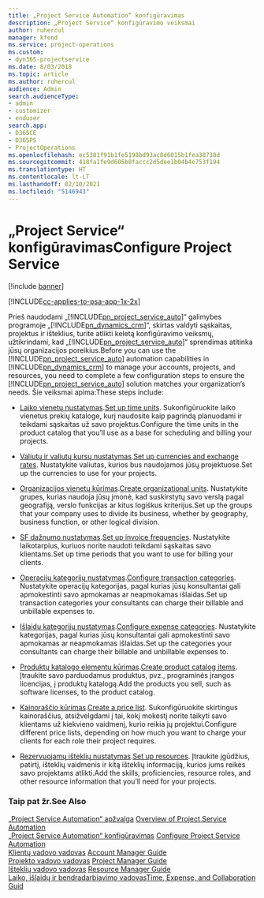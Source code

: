 ```yaml
---
title: „Project Service Automation“ konfigūravimas
description: „Project Service“ konfigūravimo veiksmai
author: ruhercul
manager: kfend
ms.service: project-operations
ms.custom:
- dyn365-projectservice
ms.date: 8/03/2018
ms.topic: article
ms.author: ruhercul
audience: Admin
search.audienceType:
- admin
- customizer
- enduser
search.app:
- D365CE
- D365PS
- ProjectOperations
ms.openlocfilehash: ec5381f91b1fe5198bd93ac8d6015b1fea38738d
ms.sourcegitcommit: 418fa1fe9d605b8faccc2d5dee1b04b4e753f194
ms.translationtype: HT
ms.contentlocale: lt-LT
ms.lasthandoff: 02/10/2021
ms.locfileid: "5146943"
---
```

# <a name="configure-project-service"></a><span data-ttu-id="53869-103">„Project Service“ konfigūravimas</span><span class="sxs-lookup"><span data-stu-id="53869-103">Configure Project Service</span></span>

[!include [banner](../includes/psa-now-project-operations.md)]

[!INCLUDE[cc-applies-to-psa-app-1x-2x](../includes/cc-applies-to-psa-app-1x-2x.md)]

<span data-ttu-id="53869-104">Prieš naudodami „[!INCLUDE[pn_project_service_auto](../includes/pn-project-service-auto.md)]“ galimybes programoje „[!INCLUDE[pn_dynamics_crm](../includes/pn-dynamics-crm.md)]“, skirtas valdyti sąskaitas, projektus ir išteklius, turite atlikti keletą konfigūravimo veiksmų, užtikrindami, kad „[!INCLUDE[pn_project_service_auto](../includes/pn-project-service-auto.md)]“ sprendimas atitinka jūsų organizacijos poreikius.</span><span class="sxs-lookup"><span data-stu-id="53869-104">Before you can use the [!INCLUDE[pn_project_service_auto](../includes/pn-project-service-auto.md)] automation capabilities in [!INCLUDE[pn_dynamics_crm](../includes/pn-dynamics-crm.md)] to manage your accounts, projects, and resources, you need to complete a few configuration steps to ensure the [!INCLUDE[pn_project_service_auto](../includes/pn-project-service-auto.md)] solution matches your organization’s needs.</span></span> <span data-ttu-id="53869-105">Šie veiksmai apima:</span><span class="sxs-lookup"><span data-stu-id="53869-105">These steps include:</span></span>  
  
-   <span data-ttu-id="53869-106">[Laiko vienetų nustatymas](../psa/set-up-time-units.md).</span><span class="sxs-lookup"><span data-stu-id="53869-106">[Set up time units](../psa/set-up-time-units.md).</span></span> <span data-ttu-id="53869-107">Sukonfigūruokite laiko vienetus prekių kataloge, kurį naudosite kaip pagrindą planuodami ir teikdami sąskaitas už savo projektus.</span><span class="sxs-lookup"><span data-stu-id="53869-107">Configure the time units in the product catalog that you’ll use as a base for scheduling and billing your projects.</span></span>  
  
-   <span data-ttu-id="53869-108">[Valiutų ir valiutų kursų nustatymas](../psa/set-up-currencies-exchange-rates.md).</span><span class="sxs-lookup"><span data-stu-id="53869-108">[Set up currencies and exchange rates](../psa/set-up-currencies-exchange-rates.md).</span></span> <span data-ttu-id="53869-109">Nustatykite valiutas, kurios bus naudojamos jūsų projektuose.</span><span class="sxs-lookup"><span data-stu-id="53869-109">Set up the currencies to use for your projects.</span></span>  
  
-   <span data-ttu-id="53869-110">[Organizacijos vienetų kūrimas](../psa/create-organizational-units.md).</span><span class="sxs-lookup"><span data-stu-id="53869-110">[Create organizational units](../psa/create-organizational-units.md).</span></span> <span data-ttu-id="53869-111">Nustatykite grupes, kurias naudoja jūsų įmonė, kad suskirstytų savo verslą pagal geografiją, verslo funkcijas ar kitus logiškus kriterijus.</span><span class="sxs-lookup"><span data-stu-id="53869-111">Set up the groups that your company uses to divide its business, whether by geography, business function, or other logical division.</span></span>  
  
-   <span data-ttu-id="53869-112">[SF dažnumo nustatymas](../psa/set-up-invoice-frequencies.md).</span><span class="sxs-lookup"><span data-stu-id="53869-112">[Set up invoice frequencies](../psa/set-up-invoice-frequencies.md).</span></span> <span data-ttu-id="53869-113">Nustatykite laikotarpius, kuriuos norite naudoti teikdami sąskaitas savo klientams.</span><span class="sxs-lookup"><span data-stu-id="53869-113">Set up time periods that you want to use for billing your clients.</span></span>  
  
-   <span data-ttu-id="53869-114">[Operacijų kategorijų nustatymas](../psa/configure-transaction-categories.md).</span><span class="sxs-lookup"><span data-stu-id="53869-114">[Configure transaction categories](../psa/configure-transaction-categories.md).</span></span> <span data-ttu-id="53869-115">Nustatykite operacijų kategorijas, pagal kurias jūsų konsultantai gali apmokestinti savo apmokamas ar neapmokamas išlaidas.</span><span class="sxs-lookup"><span data-stu-id="53869-115">Set up transaction categories your consultants can charge their billable and unbillable expenses to.</span></span>  
  
-   <span data-ttu-id="53869-116">[Išlaidų kategorijų nustatymas](../psa/configure-expense-categories.md).</span><span class="sxs-lookup"><span data-stu-id="53869-116">[Configure expense categories](../psa/configure-expense-categories.md).</span></span> <span data-ttu-id="53869-117">Nustatykite kategorijas, pagal kurias jūsų konsultantai gali apmokestinti savo apmokamas ar neapmokamas išlaidas.</span><span class="sxs-lookup"><span data-stu-id="53869-117">Set up the categories your consultants can charge their billable and unbillable expenses to.</span></span>  
  
-   <span data-ttu-id="53869-118">[Produktų katalogo elementų kūrimas](../psa/create-product-catalog-items.md).</span><span class="sxs-lookup"><span data-stu-id="53869-118">[Create product catalog items](../psa/create-product-catalog-items.md).</span></span> <span data-ttu-id="53869-119">Įtraukite savo parduodamus produktus, pvz., programinės įrangos licencijas, į produktų katalogą.</span><span class="sxs-lookup"><span data-stu-id="53869-119">Add the products you sell, such as software licenses, to the product catalog.</span></span>  
  
-   <span data-ttu-id="53869-120">[Kainoraščio kūrimas](../psa/create-price-list.md).</span><span class="sxs-lookup"><span data-stu-id="53869-120">[Create a price list](../psa/create-price-list.md).</span></span> <span data-ttu-id="53869-121">Sukonfigūruokite skirtingus kainoraščius, atsižvelgdami į tai, kokį mokestį norite taikyti savo klientams už kiekvieno vaidmenį, kurio reikia jų projektui.</span><span class="sxs-lookup"><span data-stu-id="53869-121">Configure different price lists, depending on how much you want to charge your clients for each role their project requires.</span></span>  
  
-   <span data-ttu-id="53869-122">[Rezervuojamų išteklių nustatymas](../psa/set-up-resources.md).</span><span class="sxs-lookup"><span data-stu-id="53869-122">[Set up resources](../psa/set-up-resources.md).</span></span> <span data-ttu-id="53869-123">Įtraukite įgūdžius, patirtį, išteklių vaidmenis ir kitą išteklių informaciją, kurios jums reikės savo projektams atlikti.</span><span class="sxs-lookup"><span data-stu-id="53869-123">Add the skills, proficiencies, resource roles, and other resource information that you’ll need for your projects.</span></span>  
  
### <a name="see-also"></a><span data-ttu-id="53869-124">Taip pat žr.</span><span class="sxs-lookup"><span data-stu-id="53869-124">See Also</span></span>  
 <span data-ttu-id="53869-125">[„Project Service Automation“ apžvalga](../psa/overview.md) </span><span class="sxs-lookup"><span data-stu-id="53869-125">[Overview of Project Service Automation](../psa/overview.md) </span></span>  
 <span data-ttu-id="53869-126">[„Project Service Automation“ konfigūravimas](../psa/configure.md) </span><span class="sxs-lookup"><span data-stu-id="53869-126">[Configure Project Service Automation](../psa/configure.md) </span></span>  
 <span data-ttu-id="53869-127">[Klientų vadovo vadovas](../psa/account-manager-guide.md) </span><span class="sxs-lookup"><span data-stu-id="53869-127">[Account Manager Guide](../psa/account-manager-guide.md) </span></span>  
 <span data-ttu-id="53869-128">[Projekto vadovo vadovas](../psa/project-manager-guide.md) </span><span class="sxs-lookup"><span data-stu-id="53869-128">[Project Manager Guide](../psa/project-manager-guide.md) </span></span>  
 <span data-ttu-id="53869-129">[Išteklių vadovo vadovas](../psa/resource-manager-guide.md) </span><span class="sxs-lookup"><span data-stu-id="53869-129">[Resource Manager Guide](../psa/resource-manager-guide.md) </span></span>  
 [<span data-ttu-id="53869-130">Laiko, išlaidų ir bendradarbiavimo vadovas</span><span class="sxs-lookup"><span data-stu-id="53869-130">Time, Expense, and Collaboration Guid</span></span>](../psa/time-expense-collaboration-guide.md)

